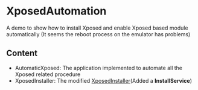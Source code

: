 XposedAutomation
================

A demo to show how to install Xposed and enable Xposed based module automatically
(It seems the reboot process on the emulator has problems)

Content
------------

- AutomaticXposed: The application implemented to automate all the Xposed related procedure
- XposedInstaller: The modified [XposedInstaller](https://github.com/rovo89/XposedInstaller)(Added a **InstallService**)
